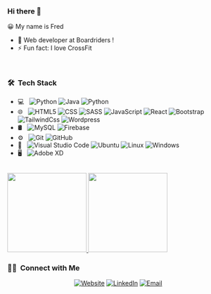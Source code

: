 ### Hi there 👋

😀 My name is Fred


- 🔭 Web developer at Boardriders !
- ⚡ Fun fact: I love CrossFit
<br>

<h3> 🛠 &nbsp;Tech Stack</h3>

- 💻 &nbsp;
  ![Python](https://img.shields.io/badge/-php-333333?style=flat&logo=php)
  ![Java](https://img.shields.io/badge/-symfony-333333?style=flat&logo=symfony&logoColor=007396)
  ![Python](https://img.shields.io/badge/-python-333333?style=flat&logo=python)
- 🌐 &nbsp;
  ![HTML5](https://img.shields.io/badge/-HTML5-333333?style=flat&logo=HTML5)
  ![CSS](https://img.shields.io/badge/-CSS-333333?style=flat&logo=CSS3&logoColor=1572B6)
  ![SASS](https://img.shields.io/badge/-sass-333333?style=flat&logo=sass)
  ![JavaScript](https://img.shields.io/badge/-JavaScript-333333?style=flat&logo=javascript)
  ![React](https://img.shields.io/badge/-React-333333?style=flat&logo=react)
  ![Bootstrap](https://img.shields.io/badge/-Bootstrap-333333?style=flat&logo=bootstrap&logoColor=563D7C)
  ![TailwindCss](https://img.shields.io/badge/-Tailwindcss-333333?style=flat&logo=tailwind-css)
  ![Wordpress](https://img.shields.io/badge/-Wordpress-333333?style=flat&logo=wordpress)
- 🛢 &nbsp;
  ![MySQL](https://img.shields.io/badge/-MySQL-333333?style=flat&logo=mysql)
  ![Firebase](https://img.shields.io/badge/-Firebase-333333?style=flat&logo=firebase)
- ⚙️ &nbsp;
  ![Git](https://img.shields.io/badge/-Git-333333?style=flat&logo=git)
  ![GitHub](https://img.shields.io/badge/-Gitlab-333333?style=flat&logo=gitlab)
- 🔧 &nbsp;
  ![Visual Studio Code](https://img.shields.io/badge/-Visual%20Studio%20Code-333333?style=flat&logo=visual-studio-code&logoColor=007ACC)
  ![Ubuntu](https://img.shields.io/badge/-Ubuntu-333333?style=flat&logo=ubuntu)
  ![Linux](https://img.shields.io/badge/-Linux-333333?style=flat&logo=linux)
  ![Windows](https://img.shields.io/badge/-Windows-333333?style=flat&logo=windows)
- 🖥 &nbsp;
  ![Adobe XD](https://img.shields.io/badge/-Adobexd-333333?style=flat&logo=adobe-xd)
  
 <br/>
 <a href="https://github.com/fred-fittywebdev">
  <img height="180em" src="https://github-readme-stats.vercel.app/api?username=fred-fittywebdev&theme=buefy&show_icons=true" />
  <img height="180em" src="https://github-readme-stats.vercel.app/api/top-langs/?username=fred-fittywebdev&theme=buefy&layout=compact" />
</a>
<br>
<h3> 🤝🏻 &nbsp;Connect with Me </h3>

<p align="center">
<a href="https://fittywebdev.fr//"><img alt="Website" src="https://img.shields.io/badge/Website-www.fittywebdev.fr-blue?style=flat-square&logo=google-chrome"></a>
<a href="https://www.linkedin.com/in/fr%C3%A9d%C3%A9ricguerra/"><img alt="LinkedIn" src="https://img.shields.io/badge/LinkedIn-fr%C3%A9d%C3%A9ricguerra-blue?style=flat-square&logo=linkedin"></a>
<a href="mailto:contact@fittywebdev.fr"><img alt="Email" src="https://img.shields.io/badge/Email-contact@fittywebdev.fr-blue?style=flat-square&logo=gmail"></a>
</p>
 

<br/>
<!--
**fred-fittywebdev/fred-fittywebdev** is a ✨ _special_ ✨ repository because its `README.md` (this file) appears on your GitHub profile.


